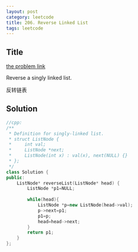 ```yaml
---
layout: post
category: leetcode
title: 206. Reverse Linked List
tags: leetcode
---
```

## Title
[the problem link](https://leetcode.com/problems/reverse-linked-list/description/)

Reverse a singly linked list.

反转链表

## Solution
```c++
//cpp:
/**
 * Definition for singly-linked list.
 * struct ListNode {
 *     int val;
 *     ListNode *next;
 *     ListNode(int x) : val(x), next(NULL) {}
 * };
 */
class Solution {
public:
    ListNode* reverseList(ListNode* head) {
        ListNode *p1=NULL;
        
        while(head){
            ListNode *p=new ListNode(head->val);
            p->next=p1;
            p1=p;
            head=head->next;
        }
        return p1;
    }
};
```
